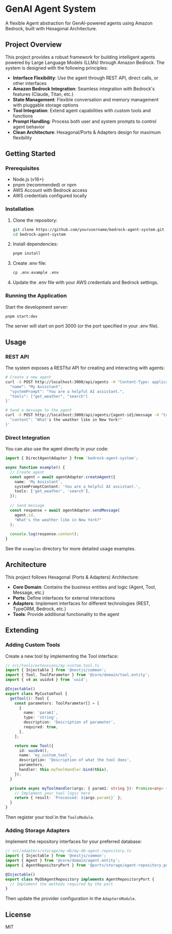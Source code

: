 # GenAI Agent System

A flexible Agent abstraction for GenAI-powered agents using Amazon Bedrock, built with Hexagonal Architecture.

## Project Overview

This project provides a robust framework for building intelligent agents powered by Large Language Models (LLMs) through Amazon Bedrock. The system is designed with the following principles:

- **Interface Flexibility**: Use the agent through REST API, direct calls, or other interfaces
- **Amazon Bedrock Integration**: Seamless integration with Bedrock's features (Claude, Titan, etc.)
- **State Management**: Flexible conversation and memory management with pluggable storage options
- **Tool Integration**: Extend agent capabilities with custom tools and functions
- **Prompt Handling**: Process both user and system prompts to control agent behavior
- **Clean Architecture**: Hexagonal/Ports & Adapters design for maximum flexibility

## Getting Started

### Prerequisites

- Node.js (v16+)
- pnpm (recommended) or npm
- AWS Account with Bedrock access
- AWS credentials configured locally

### Installation

1. Clone the repository:
   ```bash
   git clone https://github.com/yourusername/bedrock-agent-system.git
   cd bedrock-agent-system
   ```

2. Install dependencies:
   ```bash
   pnpm install
   ```

3. Create .env file:
   ```bash
   cp .env.example .env
   ```

4. Update the .env file with your AWS credentials and Bedrock settings.

### Running the Application

Start the development server:
```bash
pnpm start:dev
```

The server will start on port 3000 (or the port specified in your .env file).

## Usage

### REST API

The system exposes a RESTful API for creating and interacting with agents:

```bash
# Create a new agent
curl -X POST http://localhost:3000/api/agents -H "Content-Type: application/json" -d '{
  "name": "My Assistant",
  "systemPrompt": "You are a helpful AI assistant.",
  "tools": ["get_weather", "search"]
}'

# Send a message to the agent
curl -X POST http://localhost:3000/api/agents/{agent-id}/message -H "Content-Type: application/json" -d '{
  "content": "What's the weather like in New York?"
}'
```

### Direct Integration

You can also use the agent directly in your code:

```typescript
import { DirectAgentAdapter } from 'bedrock-agent-system';

async function example() {
  // Create agent
  const agent = await agentAdapter.createAgent({
    name: 'My Assistant',
    systemPromptContent: 'You are a helpful AI assistant.',
    tools: ['get_weather', 'search'],
  });
  
  // Send message
  const response = await agentAdapter.sendMessage(
    agent.id,
    "What's the weather like in New York?"
  );
  
  console.log(response.content);
}
```

See the `examples` directory for more detailed usage examples.

## Architecture

This project follows Hexagonal (Ports & Adapters) Architecture:

- **Core Domain**: Contains the business entities and logic (Agent, Tool, Message, etc.)
- **Ports**: Define interfaces for external interactions
- **Adapters**: Implement interfaces for different technologies (REST, TypeORM, Bedrock, etc.)
- **Tools**: Provide additional functionality to the agent

## Extending

### Adding Custom Tools

Create a new tool by implementing the Tool interface:

```typescript
// src/tools/extensions/my-custom.tool.ts
import { Injectable } from '@nestjs/common';
import { Tool, ToolParameter } from '@core/domain/tool.entity';
import { v4 as uuidv4 } from 'uuid';

@Injectable()
export class MyCustomTool {
  getTool(): Tool {
    const parameters: ToolParameter[] = [
      {
        name: 'param1',
        type: 'string',
        description: 'Description of parameter',
        required: true,
      },
    ];

    return new Tool({
      id: uuidv4(),
      name: 'my_custom_tool',
      description: 'Description of what the tool does',
      parameters,
      handler: this.myToolHandler.bind(this),
    });
  }

  private async myToolHandler(args: { param1: string }): Promise<any> {
    // Implement your tool logic here
    return { result: `Processed: ${args.param1}` };
  }
}
```

Then register your tool in the `ToolsModule`.

### Adding Storage Adapters

Implement the repository interfaces for your preferred database:

```typescript
// src/adapters/storage/my-db/my-db-agent.repository.ts
import { Injectable } from '@nestjs/common';
import { Agent } from '@core/domain/agent.entity';
import { AgentRepositoryPort } from '@ports/storage/agent-repository.port';

@Injectable()
export class MyDbAgentRepository implements AgentRepositoryPort {
  // Implement the methods required by the port
}
```

Then update the provider configuration in the `AdaptersModule`.

## License

MIT
